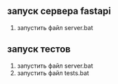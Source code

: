 ## запуск сервера fastapi

1. запустить файл server.bat

## запуск тестов 

1. запустить файл server.bat
2. запустить файл tests.bat